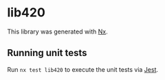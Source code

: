 # lib420

This library was generated with [Nx](https://nx.dev).

## Running unit tests

Run `nx test lib420` to execute the unit tests via [Jest](https://jestjs.io).
